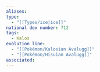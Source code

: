 ```yaml
---
aliases: 
type:
  - "[[Types/ice|ice]]"
national dex number: 712
tags:
  - Kalos
evolution line:
  - "[[Pokémon/Kalosian Avalugg]]"
  - "[[Pokémon/Hisuian Avalugg]]"
associated: 
---
```

